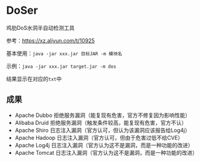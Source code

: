 # DoSer

鸡肋DoS水洞半自动检测工具

参考：https://xz.aliyun.com/t/10925

基本使用：`java -jar xxx.jar 目标JAR -m 模块名`

示例：`java -jar xxx.jar target.jar -m dos`

结果显示在对应的`txt`中

## 成果

- Apache Dubbo 拒绝服务漏洞（能复现有危害，官方不修复因为影响性能）
- Alibaba Druid 拒绝服务漏洞（触发条件较高，能复现有危害，官方不认）
- Apache Shiro 日志注入漏洞（官方认可，但认为该漏洞应该报告给Log4j）
- Apache Hadoop 日志注入漏洞（官方认可，但由于危害过低不给CVE）
- Apache Log4j 日志注入漏洞（官方认为这不是漏洞，而是一种功能的改进）
- Apache Tomcat 日志注入漏洞（官方认为这不是漏洞，而是一种功能的改进）
